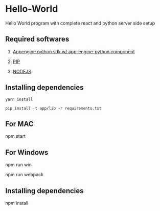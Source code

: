 # Hello-World
Hello World program with complete react and python server side setup

## Required softwares
1) [Appengine python sdk w/ app-engine-python component](https://cloud.google.com/appengine/docs/python/download)

2) [PIP](https://pip.pypa.io/en/stable/installing/)

3) [NODEJS](https://nodejs.org/en/download/)


## Installing dependencies
```yarn install```

```pip install -t app/lib -r requirements.txt```

## For MAC

npm start

## For Windows

npm run win

npm run webpack

## Installing dependencies

npm install

